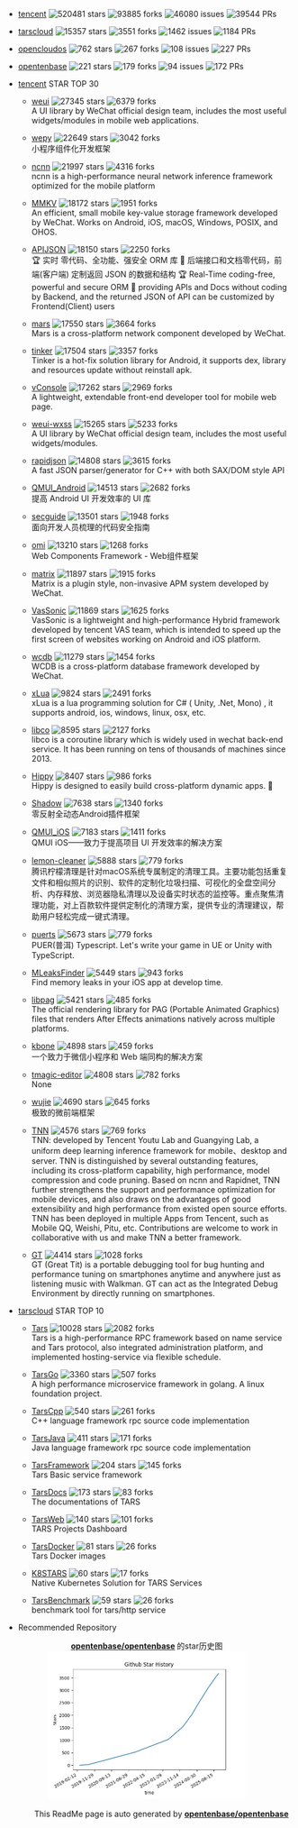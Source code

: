 
+ [tencent](https://github.com/tencent)
![520481 stars](https://img.shields.io/badge/Stars-520481-green)
![93885 forks](https://img.shields.io/badge/Forks-93885-green)
![46080 issues](https://img.shields.io/badge/Issues-46080-green)
![39544 PRs](https://img.shields.io/badge/PRs-39544-green)

+ [tarscloud](https://github.com/tarscloud)
![15357 stars](https://img.shields.io/badge/Stars-15357-green)
![3551 forks](https://img.shields.io/badge/Forks-3551-green)
![1462 issues](https://img.shields.io/badge/Issues-1462-green)
![1184 PRs](https://img.shields.io/badge/PRs-1184-green)

+ [opencloudos](https://github.com/opencloudos)
![762 stars](https://img.shields.io/badge/Stars-762-green)
![267 forks](https://img.shields.io/badge/Forks-267-green)
![108 issues](https://img.shields.io/badge/Issues-108-green)
![227 PRs](https://img.shields.io/badge/PRs-227-green)

+ [opentenbase](https://github.com/opentenbase)
![221 stars](https://img.shields.io/badge/Stars-221-green)
![179 forks](https://img.shields.io/badge/Forks-179-green)
![94 issues](https://img.shields.io/badge/Issues-94-green)
![172 PRs](https://img.shields.io/badge/PRs-172-green)



+ [tencent](https://github.com/tencent) STAR TOP 30
    
    + [weui](https://github.com/tencent/weui) 
    ![27345 stars](https://img.shields.io/badge/Stars-27345-green)
    ![6379 forks](https://img.shields.io/badge/Forks-6379-green)  
    A UI library by WeChat official design team, includes the most useful widgets/modules in mobile web applications.
    
    + [wepy](https://github.com/tencent/wepy) 
    ![22649 stars](https://img.shields.io/badge/Stars-22649-green)
    ![3042 forks](https://img.shields.io/badge/Forks-3042-green)  
    小程序组件化开发框架
    
    + [ncnn](https://github.com/tencent/ncnn) 
    ![21997 stars](https://img.shields.io/badge/Stars-21997-green)
    ![4316 forks](https://img.shields.io/badge/Forks-4316-green)  
    ncnn is a high-performance neural network inference framework optimized for the mobile platform
    
    + [MMKV](https://github.com/tencent/MMKV) 
    ![18172 stars](https://img.shields.io/badge/Stars-18172-green)
    ![1951 forks](https://img.shields.io/badge/Forks-1951-green)  
    An efficient, small mobile key-value storage framework developed by WeChat. Works on Android, iOS, macOS, Windows, POSIX, and OHOS.
    
    + [APIJSON](https://github.com/tencent/APIJSON) 
    ![18150 stars](https://img.shields.io/badge/Stars-18150-green)
    ![2250 forks](https://img.shields.io/badge/Forks-2250-green)  
    🏆 实时 零代码、全功能、强安全 ORM 库 🚀 后端接口和文档零代码，前端(客户端) 定制返回 JSON 的数据和结构 🏆 Real-Time coding-free, powerful and secure ORM 🚀  providing APIs and Docs without coding by Backend, and the returned JSON of API can be customized by Frontend(Client) users
    
    + [mars](https://github.com/tencent/mars) 
    ![17550 stars](https://img.shields.io/badge/Stars-17550-green)
    ![3664 forks](https://img.shields.io/badge/Forks-3664-green)  
    Mars is a cross-platform network component  developed by WeChat.
    
    + [tinker](https://github.com/tencent/tinker) 
    ![17504 stars](https://img.shields.io/badge/Stars-17504-green)
    ![3357 forks](https://img.shields.io/badge/Forks-3357-green)  
    Tinker is a hot-fix solution library for Android, it supports dex, library and resources update without reinstall apk.
    
    + [vConsole](https://github.com/tencent/vConsole) 
    ![17262 stars](https://img.shields.io/badge/Stars-17262-green)
    ![2969 forks](https://img.shields.io/badge/Forks-2969-green)  
    A lightweight, extendable front-end developer tool for mobile web page.
    
    + [weui-wxss](https://github.com/tencent/weui-wxss) 
    ![15265 stars](https://img.shields.io/badge/Stars-15265-green)
    ![5233 forks](https://img.shields.io/badge/Forks-5233-green)  
    A UI library by WeChat official design team, includes the most useful widgets/modules.
    
    + [rapidjson](https://github.com/tencent/rapidjson) 
    ![14808 stars](https://img.shields.io/badge/Stars-14808-green)
    ![3615 forks](https://img.shields.io/badge/Forks-3615-green)  
    A fast JSON parser/generator for C++ with both SAX/DOM style API
    
    + [QMUI_Android](https://github.com/tencent/QMUI_Android) 
    ![14513 stars](https://img.shields.io/badge/Stars-14513-green)
    ![2682 forks](https://img.shields.io/badge/Forks-2682-green)  
    提高 Android UI 开发效率的 UI 库
    
    + [secguide](https://github.com/tencent/secguide) 
    ![13501 stars](https://img.shields.io/badge/Stars-13501-green)
    ![1948 forks](https://img.shields.io/badge/Forks-1948-green)  
    面向开发人员梳理的代码安全指南
    
    + [omi](https://github.com/tencent/omi) 
    ![13210 stars](https://img.shields.io/badge/Stars-13210-green)
    ![1268 forks](https://img.shields.io/badge/Forks-1268-green)  
    Web Components Framework - Web组件框架
    
    + [matrix](https://github.com/tencent/matrix) 
    ![11897 stars](https://img.shields.io/badge/Stars-11897-green)
    ![1915 forks](https://img.shields.io/badge/Forks-1915-green)  
    Matrix is a plugin style, non-invasive APM system developed by WeChat.
    
    + [VasSonic](https://github.com/tencent/VasSonic) 
    ![11869 stars](https://img.shields.io/badge/Stars-11869-green)
    ![1625 forks](https://img.shields.io/badge/Forks-1625-green)  
    VasSonic is a lightweight and high-performance Hybrid framework developed by tencent VAS team, which is intended to speed up the first screen of websites working on Android and iOS platform. 
    
    + [wcdb](https://github.com/tencent/wcdb) 
    ![11279 stars](https://img.shields.io/badge/Stars-11279-green)
    ![1454 forks](https://img.shields.io/badge/Forks-1454-green)  
    WCDB is a cross-platform database framework developed by WeChat.
    
    + [xLua](https://github.com/tencent/xLua) 
    ![9824 stars](https://img.shields.io/badge/Stars-9824-green)
    ![2491 forks](https://img.shields.io/badge/Forks-2491-green)  
    xLua is a lua programming solution for  C# ( Unity, .Net, Mono) , it supports android, ios, windows, linux, osx, etc.
    
    + [libco](https://github.com/tencent/libco) 
    ![8595 stars](https://img.shields.io/badge/Stars-8595-green)
    ![2127 forks](https://img.shields.io/badge/Forks-2127-green)  
    libco is a coroutine library which is widely used in wechat  back-end service. It has been running on tens of thousands of machines since 2013.
    
    + [Hippy](https://github.com/tencent/Hippy) 
    ![8407 stars](https://img.shields.io/badge/Stars-8407-green)
    ![986 forks](https://img.shields.io/badge/Forks-986-green)  
    Hippy is designed to easily build cross-platform dynamic apps. 👏
    
    + [Shadow](https://github.com/tencent/Shadow) 
    ![7638 stars](https://img.shields.io/badge/Stars-7638-green)
    ![1340 forks](https://img.shields.io/badge/Forks-1340-green)  
    零反射全动态Android插件框架
    
    + [QMUI_iOS](https://github.com/tencent/QMUI_iOS) 
    ![7183 stars](https://img.shields.io/badge/Stars-7183-green)
    ![1411 forks](https://img.shields.io/badge/Forks-1411-green)  
    QMUI iOS——致力于提高项目 UI 开发效率的解决方案
    
    + [lemon-cleaner](https://github.com/tencent/lemon-cleaner) 
    ![5888 stars](https://img.shields.io/badge/Stars-5888-green)
    ![779 forks](https://img.shields.io/badge/Forks-779-green)  
    腾讯柠檬清理是针对macOS系统专属制定的清理工具。主要功能包括重复文件和相似照片的识别、软件的定制化垃圾扫描、可视化的全盘空间分析、内存释放、浏览器隐私清理以及设备实时状态的监控等。重点聚焦清理功能，对上百款软件提供定制化的清理方案，提供专业的清理建议，帮助用户轻松完成一键式清理。
    
    + [puerts](https://github.com/tencent/puerts) 
    ![5673 stars](https://img.shields.io/badge/Stars-5673-green)
    ![779 forks](https://img.shields.io/badge/Forks-779-green)  
    PUER(普洱) Typescript. Let's write your game in UE or Unity with TypeScript.
    
    + [MLeaksFinder](https://github.com/tencent/MLeaksFinder) 
    ![5449 stars](https://img.shields.io/badge/Stars-5449-green)
    ![943 forks](https://img.shields.io/badge/Forks-943-green)  
    Find memory leaks in your iOS app at develop time.
    
    + [libpag](https://github.com/tencent/libpag) 
    ![5421 stars](https://img.shields.io/badge/Stars-5421-green)
    ![485 forks](https://img.shields.io/badge/Forks-485-green)  
    The official rendering library for PAG (Portable Animated Graphics) files that renders After Effects animations natively across multiple platforms.
    
    + [kbone](https://github.com/tencent/kbone) 
    ![4898 stars](https://img.shields.io/badge/Stars-4898-green)
    ![459 forks](https://img.shields.io/badge/Forks-459-green)  
    一个致力于微信小程序和 Web 端同构的解决方案
    
    + [tmagic-editor](https://github.com/tencent/tmagic-editor) 
    ![4808 stars](https://img.shields.io/badge/Stars-4808-green)
    ![782 forks](https://img.shields.io/badge/Forks-782-green)  
    None
    
    + [wujie](https://github.com/tencent/wujie) 
    ![4690 stars](https://img.shields.io/badge/Stars-4690-green)
    ![645 forks](https://img.shields.io/badge/Forks-645-green)  
    极致的微前端框架
    
    + [TNN](https://github.com/tencent/TNN) 
    ![4576 stars](https://img.shields.io/badge/Stars-4576-green)
    ![769 forks](https://img.shields.io/badge/Forks-769-green)  
    TNN: developed by Tencent Youtu Lab and Guangying Lab, a uniform deep learning inference framework for mobile、desktop and server. TNN is distinguished by several outstanding features, including its cross-platform capability, high performance, model compression and code pruning. Based on ncnn and Rapidnet, TNN further strengthens the support and performance optimization for mobile devices, and also draws on the advantages of good extensibility and high performance from existed open source efforts. TNN has been deployed in multiple Apps from Tencent, such as Mobile QQ, Weishi, Pitu, etc. Contributions are welcome to work in collaborative with us and make TNN a better framework. 
    
    + [GT](https://github.com/tencent/GT) 
    ![4414 stars](https://img.shields.io/badge/Stars-4414-green)
    ![1028 forks](https://img.shields.io/badge/Forks-1028-green)  
    GT (Great Tit) is a portable debugging tool for bug hunting and performance tuning on smartphones anytime and anywhere just as listening music with Walkman. GT can act as the Integrated Debug Environment by directly running on smartphones.
    

+ [tarscloud](https://github.com/tarscloud) STAR TOP 10
    
    + [Tars](https://github.com/tarscloud/Tars) 
    ![10028 stars](https://img.shields.io/badge/Stars-10028-green)
    ![2082 forks](https://img.shields.io/badge/Forks-2082-green)  
    Tars is a high-performance RPC framework based on name service and Tars protocol, also integrated administration platform, and implemented hosting-service via flexible schedule.
    
    + [TarsGo](https://github.com/tarscloud/TarsGo) 
    ![3360 stars](https://img.shields.io/badge/Stars-3360-green)
    ![507 forks](https://img.shields.io/badge/Forks-507-green)  
    A  high performance microservice  framework  in golang. A linux foundation project.
    
    + [TarsCpp](https://github.com/tarscloud/TarsCpp) 
    ![540 stars](https://img.shields.io/badge/Stars-540-green)
    ![261 forks](https://img.shields.io/badge/Forks-261-green)  
    C++ language framework rpc source code implementation
    
    + [TarsJava](https://github.com/tarscloud/TarsJava) 
    ![411 stars](https://img.shields.io/badge/Stars-411-green)
    ![171 forks](https://img.shields.io/badge/Forks-171-green)  
    Java language framework rpc source code implementation
    
    + [TarsFramework](https://github.com/tarscloud/TarsFramework) 
    ![204 stars](https://img.shields.io/badge/Stars-204-green)
    ![145 forks](https://img.shields.io/badge/Forks-145-green)  
    Tars Basic service framework
    
    + [TarsDocs](https://github.com/tarscloud/TarsDocs) 
    ![173 stars](https://img.shields.io/badge/Stars-173-green)
    ![83 forks](https://img.shields.io/badge/Forks-83-green)  
    The documentations of TARS
    
    + [TarsWeb](https://github.com/tarscloud/TarsWeb) 
    ![140 stars](https://img.shields.io/badge/Stars-140-green)
    ![101 forks](https://img.shields.io/badge/Forks-101-green)  
    TARS Projects Dashboard
    
    + [TarsDocker](https://github.com/tarscloud/TarsDocker) 
    ![81 stars](https://img.shields.io/badge/Stars-81-green)
    ![26 forks](https://img.shields.io/badge/Forks-26-green)  
    Tars Docker  images
    
    + [K8STARS](https://github.com/tarscloud/K8STARS) 
    ![60 stars](https://img.shields.io/badge/Stars-60-green)
    ![17 forks](https://img.shields.io/badge/Forks-17-green)  
    Native Kubernetes  Solution for TARS Services
    
    + [TarsBenchmark](https://github.com/tarscloud/TarsBenchmark) 
    ![59 stars](https://img.shields.io/badge/Stars-59-green)
    ![26 forks](https://img.shields.io/badge/Forks-26-green)  
    benchmark tool for tars/http service
    


+ Recommended Repository  
<p align="center">
      <strong>
        <a href="https://github.com/opentenbase/opentenbase" target="_blank">opentenbase/opentenbase</a>
      </strong>  的star历史图
  <br>
  <img src="https://raw.githubusercontent.com/ButterAndButterfly/GithubTools/master/data/stars_history.jpg" width="350px"></img>    
</p>

<p align="right">
      This ReadMe page is auto generated by 
      <strong>
        <a href="https://github.com/opentenbase/opentenbase" target="_blank">opentenbase/opentenbase</a><br>
      </strong>   
</p>